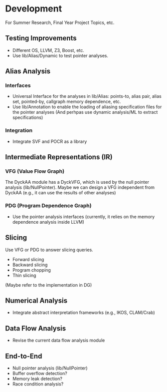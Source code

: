# Development

For Summer Research, Final Year Project Topics, etc.

## Testing Improvements

- Different OS, LLVM, Z3, Boost, etc.
- Use lib/Alias/Dynamic to test pointer analyses.

## Alias Analysis

### Interfaces

* Universal Interface for the analyses in lib/Alias: points-to, alias pair, alias set, pointed-by, callgraph memory dependence, etc.
* Use lib/Annotation to enable the loading of aliasing specification files for the pointer analyses (And perhpas use dynamic analysis/ML to extract specifications)

### Integration

* Integrate SVF and POCR as a library


## Intermediate Representations (IR) 

### VFG (Value Flow Graph)

The DyckAA module has a DyckVFG, which is used by the null pointer analysis (lib/NullPointer).
Maybe we can design a VFG independent from DyckAA (e.g., it can use the results of other analyses)

### PDG (Program Dependence Graph)

* Use the pointer analysis interfaces (currently, it relies on the memory dependence analysis inside LLVM)

## Slicing

Use VFG or PDG to answer slicing queries.

* Forward slicing
* Backward slicing
* Program chopping
* Thin slicing

(Maybe refer to the implementation in DG)

## Numerical Analysis

* Integrate abstract interpretation frameworks (e.g., IKOS, CLAM/Crab)

## Data Flow Analysis

* Revise the current data flow analysis module

## End-to-End

- Null pointer analysis (lib/NullPointer)
- Buffer overflow detection?
- Memory leak detection?
- Race condition analysis?


